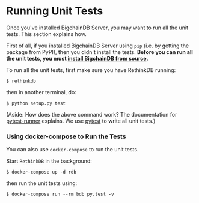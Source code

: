 # Running Unit Tests

Once you've installed BigchainDB Server, you may want to run all the unit tests. This section explains how.

First of all, if you installed BigchainDB Server using `pip` (i.e. by getting the package from PyPI), then you didn't install the tests. **Before you can run all the unit tests, you must [install BigchainDB from source](installing-server.html#how-to-install-bigchaindb-from-source).**

To run all the unit tests, first make sure you have RethinkDB running:

```text
$ rethinkdb
```

then in another terminal, do:

```text
$ python setup.py test
```

(Aside: How does the above command work? The documentation for [pytest-runner](https://pypi.python.org/pypi/pytest-runner) explains. We use [pytest](http://pytest.org/latest/) to write all unit tests.)


### Using docker-compose to Run the Tests

You can also use `docker-compose` to run the unit tests.

Start `RethinkDB` in the background:

```text
$ docker-compose up -d rdb
```

then run the unit tests using:

```text
$ docker-compose run --rm bdb py.test -v
```
